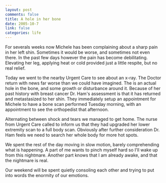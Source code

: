 ```yaml
--- 
layout: post
comments: false
title: A hole in her bone
date: 2005-10-7
link: false
categories: life
---
```

For severals weeks now Michele has been complaining about a sharp pain in her left shin. Sometimes it would be worse, and sometimes not even there. In the past few days however the pain has become debilitating. Elevating her leg, applying heat or cold provided just a little respite, but no real relief.

Today we went to the nearby Urgent Care to see about an x-ray. The Doctor return with news far worse than we could have imagined. The is an actual hole in the bone, and some growth or disturbance around it. Because of her past history with breast cancer Dr. Ham's assessment is that it has returned and metastasized to her shin. They immediately setup an appointment for Michele to have a bone scan performed Tuesday morning, with an appointment to see the orthopedist that afternoon.

Alternating between shock and tears we managed to get home. The nurse from Urgent Care called to inform us that they had upgraded her lower extremity scan to a full body scan. Obviously after further consideration Dr. Ham feels we need to search her whole body for more hot spots.

We spent the rest of the day moving in slow motion, barely comprehending what is happening. A part of me wants to pinch myself hard so I'll wake up from this nightmare. Another part knows that I am already awake, and that the nightmare is real.

Our weekend will be spent quietly consoling each other and trying to put into words the enormity of our emotions.
